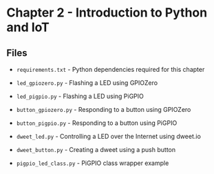 # Chapter 2 - Introduction to Python and IoT

## Files

* `requirements.txt` - Python dependencies required for this chapter

* `led_gpiozero.py` - Flashing a LED using GPIOZero

* `led_pigpio.py` - Flashing a LED using PiGPIO

* `button_gpiozero.py` - Responding to a button using GPIOZero

* `button_pigpio.py` - Responding to a button using PiGPIO

* `dweet_led.py` - Controlling a LED over the Internet using dweet.io

* `dweet_button.py` - Creating a dweet using a push button

* `pigpio_led_class.py` - PiGPIO class wrapper example
